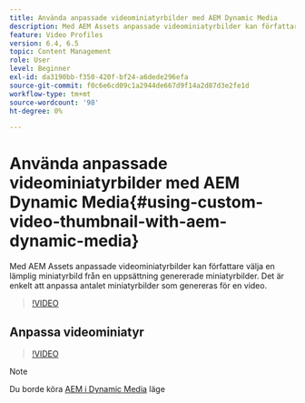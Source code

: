 ```yaml
---
title: Använda anpassade videominiatyrbilder med AEM Dynamic Media
description: Med AEM Assets anpassade videominiatyrbilder kan författare välja en lämplig miniatyrbild från en uppsättning genererade miniatyrbilder. Det är enkelt att anpassa antalet miniatyrbilder som genereras för en video.
feature: Video Profiles
version: 6.4, 6.5
topic: Content Management
role: User
level: Beginner
exl-id: da3190bb-f350-420f-bf24-a6dede296efa
source-git-commit: f0c6e6cd09c1a2944de667d9f14a2d87d3e2fe1d
workflow-type: tm+mt
source-wordcount: '98'
ht-degree: 0%

---
```


# Använda anpassade videominiatyrbilder med AEM Dynamic Media{#using-custom-video-thumbnail-with-aem-dynamic-media}

Med AEM Assets anpassade videominiatyrbilder kan författare välja en lämplig miniatyrbild från en uppsättning genererade miniatyrbilder. Det är enkelt att anpassa antalet miniatyrbilder som genereras för en video.

>[!VIDEO](https://video.tv.adobe.com/v/16467/?quality=9&learn=on)

## Anpassa videominiatyr

>[!VIDEO](https://video.tv.adobe.com/v/18867/)

>[!NOTE]
>
>Du borde köra [AEM i Dynamic Media](https://experienceleague.adobe.com/docs/) läge
